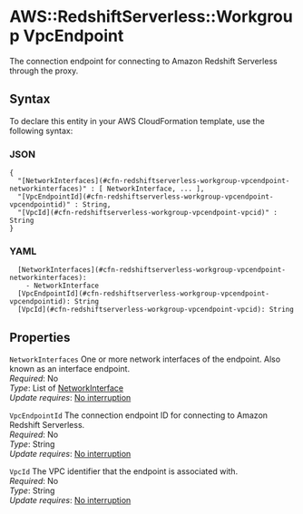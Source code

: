 # AWS::RedshiftServerless::Workgroup VpcEndpoint<a name="aws-properties-redshiftserverless-workgroup-vpcendpoint"></a>

The connection endpoint for connecting to Amazon Redshift Serverless through the proxy\.

## Syntax<a name="aws-properties-redshiftserverless-workgroup-vpcendpoint-syntax"></a>

To declare this entity in your AWS CloudFormation template, use the following syntax:

### JSON<a name="aws-properties-redshiftserverless-workgroup-vpcendpoint-syntax.json"></a>

```
{
  "[NetworkInterfaces](#cfn-redshiftserverless-workgroup-vpcendpoint-networkinterfaces)" : [ NetworkInterface, ... ],
  "[VpcEndpointId](#cfn-redshiftserverless-workgroup-vpcendpoint-vpcendpointid)" : String,
  "[VpcId](#cfn-redshiftserverless-workgroup-vpcendpoint-vpcid)" : String
}
```

### YAML<a name="aws-properties-redshiftserverless-workgroup-vpcendpoint-syntax.yaml"></a>

```
  [NetworkInterfaces](#cfn-redshiftserverless-workgroup-vpcendpoint-networkinterfaces): 
    - NetworkInterface
  [VpcEndpointId](#cfn-redshiftserverless-workgroup-vpcendpoint-vpcendpointid): String
  [VpcId](#cfn-redshiftserverless-workgroup-vpcendpoint-vpcid): String
```

## Properties<a name="aws-properties-redshiftserverless-workgroup-vpcendpoint-properties"></a>

`NetworkInterfaces`  <a name="cfn-redshiftserverless-workgroup-vpcendpoint-networkinterfaces"></a>
One or more network interfaces of the endpoint\. Also known as an interface endpoint\.  
*Required*: No  
*Type*: List of [NetworkInterface](aws-properties-redshiftserverless-workgroup-networkinterface.md)  
*Update requires*: [No interruption](https://docs.aws.amazon.com/AWSCloudFormation/latest/UserGuide/using-cfn-updating-stacks-update-behaviors.html#update-no-interrupt)

`VpcEndpointId`  <a name="cfn-redshiftserverless-workgroup-vpcendpoint-vpcendpointid"></a>
The connection endpoint ID for connecting to Amazon Redshift Serverless\.  
*Required*: No  
*Type*: String  
*Update requires*: [No interruption](https://docs.aws.amazon.com/AWSCloudFormation/latest/UserGuide/using-cfn-updating-stacks-update-behaviors.html#update-no-interrupt)

`VpcId`  <a name="cfn-redshiftserverless-workgroup-vpcendpoint-vpcid"></a>
The VPC identifier that the endpoint is associated with\.  
*Required*: No  
*Type*: String  
*Update requires*: [No interruption](https://docs.aws.amazon.com/AWSCloudFormation/latest/UserGuide/using-cfn-updating-stacks-update-behaviors.html#update-no-interrupt)